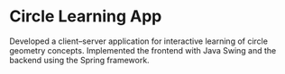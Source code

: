 # Circle Learning App

Developed a client–server application for interactive learning of circle geometry concepts.
Implemented the frontend with Java Swing and the backend using the Spring framework.
